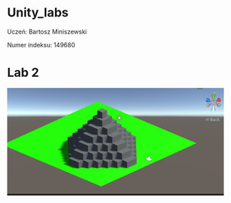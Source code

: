 # Unity_labs
Uczeń: Bartosz Miniszewski

Numer indeksu: 149680

# Lab 2
<img align="left" alt="Piramida" width="600px" style="padding-right:10px;" src="https://github.com/AguliRojo/Unity_labs/blob/main/Piramida.png?raw=true" />
